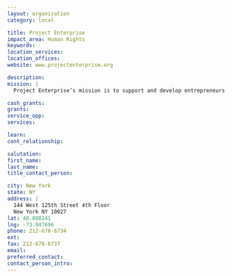 ```yaml
---
layout: organization
category: local

title: Project Enterprise
impact_area: Human Rights
keywords: 
location_services: 
location_offices: 
website: www.projectenterprise.org

description: 
mission: |
  Project Enterprise’s mission is to support and develop entrepreneurs and small businesses in under-resourced communities in New York City.  By providing micro loans, business development services and networking opportunities, Project Enterprise helps entrepreneurs increase their standard of living, create jobs for their communities, and build financial assets.

cash_grants: 
grants: 
service_opp: 
services: 

learn: 
cont_relationship: 

salutation: 
first_name: 
last_name: 
title_contact_person: 

city: New York
state: NY
address: |
  144 West 125th Street 4th Floor   
  New York NY 10027
lat: 40.808241
lng: -73.947696
phone: 212-678-6734
ext: 
fax: 212-678-6737
email: 
preferred_contact: 
contact_person_intro: 
---
```

